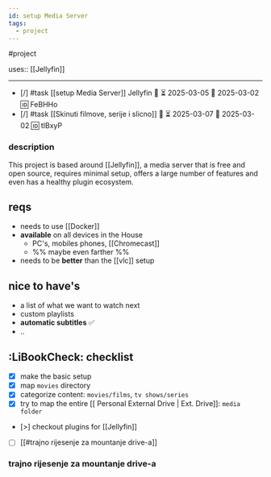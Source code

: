 ```yaml
---
id: setup Media Server
tags:
  - project
---
```

#project

uses:: [[Jellyfin]]
____

- [/] #task [[setup Media Server]] Jellyfin 🔼 ⏳ 2025-03-05 📅 2025-03-02 🆔 FeBHHo
- [/] #task [[Skinuti filmove, serije i slicno]] 🔼 ⏳ 2025-03-07 📅 2025-03-02 🆔 tIBxyP

### description

This project is based around [[Jellyfin]], a media server that is free and open source, requires minimal setup, offers a large number of features and even has a healthy plugin ecosystem.

## reqs
- needs to use [[Docker]]
- **available** on all devices in the House
	- PC's, mobiles phones, [[Chromecast]]
	- %% maybe even farther %%
- needs to be **better** than the [[vlc]] setup
## nice to have's
-  a list of what we want to watch next
-  custom playlists
-  **automatic subtitles** ✅
-  ..

## :LiBookCheck: checklist
- [x] make the basic setup
- [x] map `movies` directory
- [x] categorize content: `movies/films`, `tv shows/series`
- [x] try to map the entire [[ Personal External Drive | Ext. Drive]]: `media folder`
- [>]  checkout plugins for [[Jellyfin]]

- [ ] [[#trajno rijesenje za mountanje drive-a]]

### trajno rijesenje za mountanje drive-a

